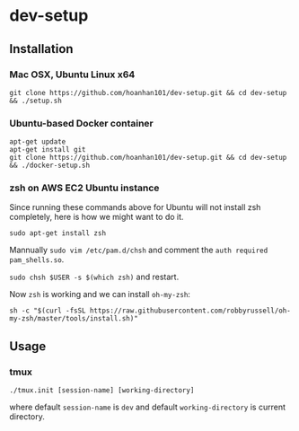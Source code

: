 # dev-setup

## Installation 

### Mac OSX, Ubuntu Linux x64

```
git clone https://github.com/hoanhan101/dev-setup.git && cd dev-setup && ./setup.sh
```

### Ubuntu-based Docker container

```
apt-get update
apt-get install git
git clone https://github.com/hoanhan101/dev-setup.git && cd dev-setup && ./docker-setup.sh
```

### zsh on AWS EC2 Ubuntu instance

Since running these commands above for Ubuntu will not install zsh completely,
here is how we might want to do it.

```
sudo apt-get install zsh
```
Mannually `sudo vim /etc/pam.d/chsh` and comment the `auth required pam_shells.so`.

`sudo chsh $USER -s $(which zsh)` and restart.

Now `zsh` is working and we can install `oh-my-zsh`:
```
sh -c "$(curl -fsSL https://raw.githubusercontent.com/robbyrussell/oh-my-zsh/master/tools/install.sh)"
```

## Usage

### tmux
```
./tmux.init [session-name] [working-directory]
```
where default `session-name` is `dev` and default `working-directory` is
current directory.
